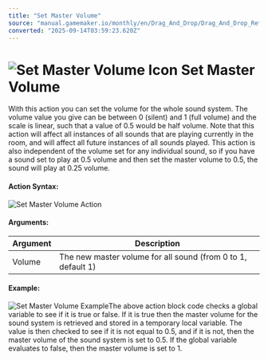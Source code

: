 ```yaml
---
title: "Set Master Volume"
source: "manual.gamemaker.io/monthly/en/Drag_And_Drop/Drag_And_Drop_Reference/Audio/Set_Master_Volume.htm"
converted: "2025-09-14T03:59:23.620Z"
---
```


# ![Set Master Volume Icon](../../../assets/Images/Scripting_Reference/Drag_And_Drop/Reference/Audio/i_Audio_Set_Master_Volume.png) Set Master Volume

With this action you can set the volume for the whole sound system. The volume value you give can be between 0 (silent) and 1 (full volume) and the scale is linear, such that a value of 0.5 would be half volume. Note that this action will affect all instances of all sounds that are playing currently in the room, and will affect all future instances of all sounds played. This action is also independent of the volume set for any individual sound, so if you have a sound set to play at 0.5 volume and then set the master volume to 0.5, the sound will play at 0.25 volume.

#### Action Syntax:

![Set Master Volume Action](../../../assets/Images/Scripting_Reference/Drag_And_Drop/Reference/Audio/a_Audio_Set_Master_Volume.png)

#### Arguments:

| Argument | Description |
| --- | --- |
| Volume | The new master volume for all sound (from 0 to 1, default 1) |

#### Example:

![Set Master Volume Example](../../../assets/Images/Scripting_Reference/Drag_And_Drop/Reference/Audio/e_Audio_Set_Master_Volume.png)The above action block code checks a global variable to see if it is true or false. If it is true then the master volume for the sound system is retrieved and stored in a temporary local variable. The value is then checked to see if it is not equal to 0.5, and if it is not, then the master volume of the sound system is set to 0.5. If the global variable evaluates to false, then the master volume is set to 1.